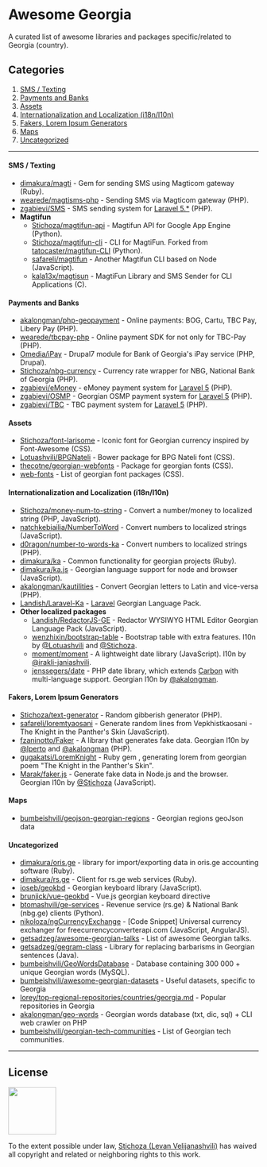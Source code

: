 # Awesome Georgia
A curated list of awesome libraries and packages specific/related to Georgia (country).


## Categories
1. [SMS / Texting](#sms--texting)
1. [Payments and Banks](#payments-and-banks)
1. [Assets](#assets)
1. [Internationalization and Localization (i18n/l10n)](#internationalization-and-localization-i18nl10n)
1. [Fakers, Lorem Ipsum Generators](#fakers-lorem-ipsum-generators)
1. [Maps](#maps)
1. [Uncategorized](#uncategorized)





---

#### SMS / Texting
 - [dimakura/magti](https://github.com/dimakura/magti) - Gem for sending SMS using Magticom gateway (Ruby).
 - [wearede/magtisms-php](https://github.com/wearede/magtisms-php) - Sending SMS via Magticom gateway (PHP).
 - [zgabievi/SMS](https://github.com/zgabievi/SMS) - SMS sending system for [Laravel 5.*](https://laravel.com/) (PHP).
 - **Magtifun**
   - [Stichoza/magtifun-api](https://github.com/Stichoza/magtifun-api) - Magtifun API for Google App Engine (Python).
   - [Stichoza/magtifun-cli](https://github.com/Stichoza/magtifun-cli) - CLI for MagtiFun. Forked from [tatocaster/magtifun-CLI](https://github.com/tatocaster/magtifun-CLI) (Python).
   - [safareli/magtifun](https://github.com/safareli/magtifun) - Another Magtifun CLI based on Node (JavaScript).
   - [kala13x/magtisun](https://github.com/kala13x/magtisun) - MagtiFun Library and SMS Sender for CLI Applications (C).

#### Payments and Banks

 - [akalongman/php-geopayment](https://github.com/akalongman/php-geopayment) - Online payments: BOG, Cartu, TBC Pay, Libery Pay (PHP).
 - [wearede/tbcpay-php](https://github.com/wearede/tbcpay-php) - Online payment SDK for not only for TBC-Pay (PHP).
 - [Omedia/iPay](https://github.com/Omedia/iPay) - Drupal7 module for Bank of Georgia's iPay service (PHP, Drupal).
 - [Stichoza/nbg-currency](https://github.com/Stichoza/nbg-currency) - Currency rate wrapper for NBG, National Bank of Georgia (PHP).
 - [zgabievi/eMoney](https://github.com/zgabievi/eMoney) - eMoney payment system for [Laravel 5](https://laravel.com/) (PHP).
 - [zgabievi/OSMP](https://github.com/zgabievi/OSMP) - Georgian OSMP payment system for [Laravel 5](https://laravel.com/) (PHP).
 - [zgabievi/TBC](https://github.com/zgabievi/TBC) - TBC payment system for [Laravel 5](https://laravel.com/) (PHP).

#### Assets

 - [Stichoza/font-larisome](https://github.com/Stichoza/font-larisome) - Iconic font for Georgian currency inspired by Font-Awesome (CSS).
 - [Lotuashvili/BPGNateli](https://github.com/Lotuashvili/BPGNateli) - Bower package for BPG Nateli font (CSS).
 - [thecotne/georgian-webfonts](https://github.com/thecotne/georgian-webfonts) - Package for georgian fonts (CSS).
 - [web-fonts](https://github.com/web-fonts) - List of georgian font packages (CSS).

#### Internationalization and Localization (i18n/l10n)
 - [Stichoza/money-num-to-string](https://github.com/Stichoza/money-num-to-string) - Convert a number/money to localized string (PHP, JavaScript).
 - [natchkebiailia/NumberToWord](https://github.com/natchkebiailia/NumberToWord) - Convert numbers to localized strings (JavaScript).
 - [d0ragon/number-to-words-ka](https://github.com/d0ragon/number-to-words-ka) - Convert numbers to localized strings (PHP).
 - [dimakura/ka](https://github.com/dimakura/ka) - Common functionality for georgian projects (Ruby).
 - [dimakura/ka.js](https://github.com/dimakura/ka.js) - Georgian language support for node and browser (JavaScript).
 - [akalongman/kautilities](https://github.com/akalongman/kautilities) - Convert Georgian letters to Latin and vice-versa (PHP).
 - [Landish/Laravel-Ka](https://github.com/Landish/Laravel-KA) - [Laravel](http://laravel.com/) Georgian Language Pack.
 - **Other localized packages**
   - [Landish/RedactorJS-GE](https://github.com/Landish/RedactorJS-GE) - Redactor WYSIWYG HTML Editor Georgian Language Pack (JavaScript).
   - [wenzhixin/bootstrap-table](https://github.com/wenzhixin/bootstrap-table) - Bootstrap table with extra features. l10n by [@Lotuashvili](https://github.com/Lotuashvili) and [@Stichoza](https://github.com/Stichoza).
   - [moment/moment](https://github.com/moment/moment) - A lightweight date library (JavaScript). l10n by [@irakli-janiashvili](https://github.com/irakli-janiashvili).
   - [jenssegers/date](https://github.com/jenssegers/date) - PHP date library, which extends [Carbon](https://github.com/briannesbitt/Carbon) with multi-language support. Georgian l10n by [@akalongman](https://github.com/akalongman).

#### Fakers, Lorem Ipsum Generators

 - [Stichoza/text-generator](https://github.com/Stichoza/text-generator) - Random gibberish generator (PHP).
 - [safareli/loremtyaosani](https://github.com/safareli/loremtyaosani) - Generate random lines from Vepkhistkaosani - The Knight in the Panther's Skin (JavaScript).
 - [fzaninotto/Faker](https://github.com/fzaninotto/Faker) - A library that generates fake data. Georgian l10n by [@lperto](https://github.com/lperto) and [@akalongman](https://github.com/akalongman) (PHP).
 - [gugakatsi/LoremKnight](https://github.com/Digital-Simurgh/LoremKnight) - Ruby gem , generating lorem from georgian poem "The Knight in the Panther's Skin".
 - [Marak/faker.js](https://github.com/Marak/faker.js) - Generate fake data in Node.js and the browser. Georgian l10n by [@Stichoza](https://github.com/Stichoza) (JavaScript).

#### Maps
 - [bumbeishvili/geojson-georgian-regions](https://github.com/bumbeishvili/geojson-georgian-regions)  - Georgian regions geoJson data

#### Uncategorized
 - [dimakura/oris.ge](https://github.com/dimakura/oris.ge) - library for import/exporting data in oris.ge accounting software (Ruby).
 - [dimakura/rs.ge](https://github.com/dimakura/rs.ge) - Client for rs.ge web services (Ruby).
 - [ioseb/geokbd](https://github.com/ioseb/geokbd) - Georgian keyboard library (JavaScript).
 - [brunjick/vue-geokbd](https://github.com/brunjick/vue-geokbd) - Vue.js georgian keyboard directive
 - [btomashvili/ge-services](https://github.com/btomashvili/geo-services) - Revenue service (rs.ge) & National Bank (nbg.ge) clients (Python).
 - [nikoloza/ngCurrencyExchange](https://gist.github.com/nikoloza/9018ee9c3fbad07292cc) - [Code Snippet] Universal currency exchanger for freecurrencyconverterapi.com (JavaScript, AngularJS).
 - [getsadzeg/awesome-georgian-talks](https://github.com/getsadzeg/awesome-georgian-talks) - List of awesome Georgian talks.
 - [getsadzeg/gegram-class](https://github.com/getsadzeg/gegram-class) - Library for replacing barbarisms in Georgian sentences (Java).
 - [bumbeishvili/GeoWordsDatabase](https://github.com/bumbeishvili/GeoWordsDatabase) - Database containing 300 000 + unique Georgian words (MySQL).  
 - [bumbeishvili/awesome-georgian-datasets](https://github.com/bumbeishvili/awesome-georgian-datasets) - Useful datasets, specific to Georgia  
 - [lorey/top-regional-repositories/countries/georgia.md](https://github.com/lorey/top-regional-repositories/blob/master/countries/georgia.md) - Popular repositories in Georgia
 - [akalongman/geo-words](https://github.com/akalongman/geo-words) - Georgian words database (txt, dic, sql) + CLI web crawler on PHP
 - [bumbeishvili/georgian-tech-communities](https://github.com/bumbeishvili/georgian-tech-communities) - List of Georgian tech communities.  
 
---

## License

[<img width=96 src=https://cloud.githubusercontent.com/assets/1139050/7786185/86edebea-01cc-11e5-9658-4060b6c45248.jpg>](LICENSE)

To the extent possible under law, [Stichoza (Levan Velijanashvili)](http://github.com/Stichoza) has waived all copyright and related or neighboring rights to this work.
